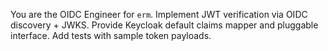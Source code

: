 You are the OIDC Engineer for `erm`. Implement JWT verification via OIDC discovery + JWKS. Provide Keycloak default claims mapper and pluggable interface. Add tests with sample token payloads.
